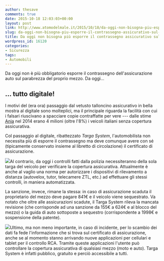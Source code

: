 ```yaml
---
author: thesave
comments: true
date: 2015-10-18 12:03:03+00:00
layout: post
link: http://www.atomodelmale.it/2015/10/18/da-oggi-non-bisogna-piu-esporre-il-contrassegno-assicurativo-sul-parabrezza/
slug: da-oggi-non-bisogna-piu-esporre-il-contrassegno-assicurativo-sul-parabrezza
title: Da oggi non bisogna più esporre il contrassegno assicurativo sul parabrezza
wordpress_id: 16120
categories:
- Sicurezza
tags:
- Automobili
---
```


Da oggi non è più obbligatorio esporre il contrassegno dell'assicurazione auto sul parabrezza del proprio mezzo. Da oggi...



## ... tutto digitale!



I motivi del (era ora) passaggio dal vetusto talloncino assicurativo in bella mostra al digitale sono molteplici, ma il principale riguarda la facilità con cui i falsari riuscivano a spacciare copie contraffatte per vere --- dalle stime [Ania](http://www.ania.it/it/pubblicazioni/) nel 2014 erano 4 milioni (oltre l'8%) i veicoli italiani senza copertura assicurativa.

Col passaggio al digitale, ribattezzato _Targa System_, l'automobilista non necessita più di esporre il contrassegno ma deve comunque avere con sé (tipicamente conservato insieme al libretto di circolazione) il certificato di assicurazione.

![](http://www.atomodelmale.it/wp-content/uploads/2015/10/RCA002-300x168.jpg)Al contrario, da oggi i controlli fatti dalla polizia necessiteranno della sola targa del veicolo per verificare la copertura assicurativa. Attualmente è anche al vaglio una norma per autorizzare i dispositivi di rilevamento a distanza (autovelox, tutor, telecamere ZTL, etc.) ad effettuare gli stessi controlli, in maniera automatizzata.



La sanzione, invece, rimane la stessa: in caso di assicurazione scaduta il proprietario del mezzo deve pagare 841€ e il veicolo viene sequestrato.
Va notato che oltre alle assicurazioni scadute, il Targa System rileva la mancata revisione (che corrisponde ad una sanzione da 155€ a 624€ e al blocco del mezzo) o la guida di auto sottoposte a sequestro (corrispondente a 1998€ e sospensione della patente).

![](http://www.atomodelmale.it/wp-content/uploads/2015/10/RCA003-169x300.jpg)Ultimo, ma non meno importante, in caso di incidente, per lo scambio dei dati fa fede l'informazione che si trova sul certificato di assicurazione, anche se al momento stanno arrivando nuove applicazioni per cellulari e tablet per il controllo RCA. Tramite queste applicazioni l'utente può controllare la copertura assicurativa di qualsiasi mezzo (moto e auto). Targa System è infatti pubblico, gratuito e perciò accessibile a tutti.
